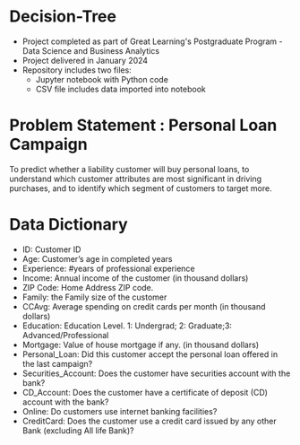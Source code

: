 # Decision-Tree
* Project completed as part of Great Learning's Postgraduate Program - Data Science and Business Analytics
* Project delivered in January 2024
* Repository includes two files:
  * Jupyter notebook with Python code
  * CSV file includes data imported into notebook
 
# Problem Statement : Personal Loan Campaign
To predict whether a liability customer will buy personal loans, to understand which customer attributes are most significant in driving purchases, and to identify which segment of customers to target more.

# Data Dictionary
* ID: Customer ID
* Age: Customer’s age in completed years
* Experience: #years of professional experience
* Income: Annual income of the customer (in thousand dollars)
* ZIP Code: Home Address ZIP code.
* Family: the Family size of the customer
* CCAvg: Average spending on credit cards per month (in thousand dollars)
* Education: Education Level. 1: Undergrad; 2: Graduate;3: Advanced/Professional
* Mortgage: Value of house mortgage if any. (in thousand dollars)
* Personal_Loan: Did this customer accept the personal loan offered in the last campaign?
* Securities_Account: Does the customer have securities account with the bank?
* CD_Account: Does the customer have a certificate of deposit (CD) account with the bank?
* Online: Do customers use internet banking facilities?
* CreditCard: Does the customer use a credit card issued by any other Bank (excluding All life Bank)?
